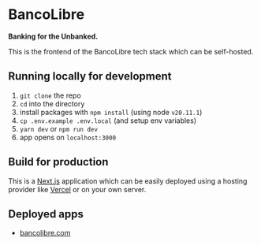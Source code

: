 # BancoLibre

**Banking for the Unbanked.**

This is the frontend of the BancoLibre tech stack which can be self-hosted.

## Running locally for development

1. `git clone` the repo
2. `cd` into the directory
3. install packages with `npm install` (using node `v20.11.1`)
4. `cp .env.example .env.local` (and setup env variables)
5. `yarn dev` or `npm run dev`
6. app opens on `localhost:3000`

## Build for production

This is a [Next.js](https://nextjs.org/docs/app/building-your-application/deploying) application which can be easily deployed using a hosting provider like [Vercel](https://vercel.com/new?filter=next.js) or on your own server.

## Deployed apps

- [bancolibre.com](https://bancolibre.com/)
